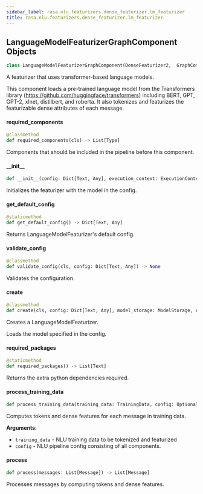 ```yaml
---
sidebar_label: rasa.nlu.featurizers.dense_featurizer.lm_featurizer
title: rasa.nlu.featurizers.dense_featurizer.lm_featurizer
---
```

## LanguageModelFeaturizerGraphComponent Objects

```python
class LanguageModelFeaturizerGraphComponent(DenseFeaturizer2,  GraphComponent)
```

A featurizer that uses transformer-based language models.

This component loads a pre-trained language model
from the Transformers library (https://github.com/huggingface/transformers)
including BERT, GPT, GPT-2, xlnet, distilbert, and roberta.
It also tokenizes and featurizes the featurizable dense attributes of
each message.

#### required\_components

```python
@classmethod
def required_components(cls) -> List[Type]
```

Components that should be included in the pipeline before this component.

#### \_\_init\_\_

```python
def __init__(config: Dict[Text, Any], execution_context: ExecutionContext) -> None
```

Initializes the featurizer with the model in the config.

#### get\_default\_config

```python
@staticmethod
def get_default_config() -> Dict[Text, Any]
```

Returns LanguageModelFeaturizer&#x27;s default config.

#### validate\_config

```python
@classmethod
def validate_config(cls, config: Dict[Text, Any]) -> None
```

Validates the configuration.

#### create

```python
@classmethod
def create(cls, config: Dict[Text, Any], model_storage: ModelStorage, resource: Resource, execution_context: ExecutionContext) -> LanguageModelFeaturizerGraphComponent
```

Creates a LanguageModelFeaturizer.

Loads the model specified in the config.

#### required\_packages

```python
@staticmethod
def required_packages() -> List[Text]
```

Returns the extra python dependencies required.

#### process\_training\_data

```python
def process_training_data(training_data: TrainingData, config: Optional[RasaNLUModelConfig] = None, **kwargs: Any, ,) -> TrainingData
```

Computes tokens and dense features for each message in training data.

**Arguments**:

- `training_data` - NLU training data to be tokenized and featurized
- `config` - NLU pipeline config consisting of all components.

#### process

```python
def process(messages: List[Message]) -> List[Message]
```

Processes messages by computing tokens and dense features.

